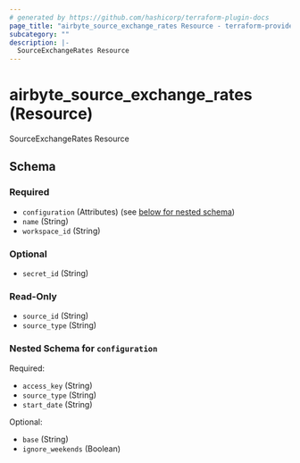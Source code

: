 ```yaml
---
# generated by https://github.com/hashicorp/terraform-plugin-docs
page_title: "airbyte_source_exchange_rates Resource - terraform-provider-airbyte-new"
subcategory: ""
description: |-
  SourceExchangeRates Resource
---
```


# airbyte_source_exchange_rates (Resource)

SourceExchangeRates Resource



<!-- schema generated by tfplugindocs -->
## Schema

### Required

- `configuration` (Attributes) (see [below for nested schema](#nestedatt--configuration))
- `name` (String)
- `workspace_id` (String)

### Optional

- `secret_id` (String)

### Read-Only

- `source_id` (String)
- `source_type` (String)

<a id="nestedatt--configuration"></a>
### Nested Schema for `configuration`

Required:

- `access_key` (String)
- `source_type` (String)
- `start_date` (String)

Optional:

- `base` (String)
- `ignore_weekends` (Boolean)


